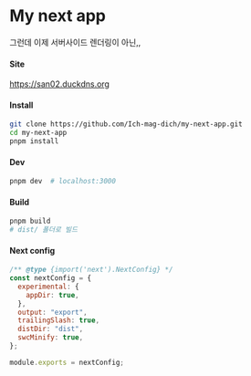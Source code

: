 # My next app

그런데 이제 서버사이드 렌더링이 아닌,,

#### Site

<https://san02.duckdns.org>

#### Install

```bash
git clone https://github.com/Ich-mag-dich/my-next-app.git
cd my-next-app
pnpm install
```

#### Dev

```bash
pnpm dev  # localhost:3000
```

#### Build

```bash
pnpm build 
# dist/ 폴더로 빌드
```

#### Next config

```javascript
/** @type {import('next').NextConfig} */
const nextConfig = {
  experimental: {
    appDir: true,
  },
  output: "export",
  trailingSlash: true,
  distDir: "dist",
  swcMinify: true,
};

module.exports = nextConfig;
```
